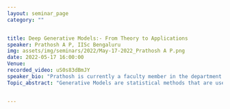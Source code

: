 ```yaml
---
layout: seminar_page
category: ""


title: Deep Generative Models:- From Theory to Applications
speaker: Prathosh A P, IISc Bengaluru
img: assets/img/seminars/2022/May-17-2022_Prathosh A P.png
date: 2022-05-17 16:00:00 
Venue: 
recorded_video: uS0s83dBmJY
speaker_bio: "Prathosh is currently a faculty member in the department of Electrical Communication Engineering at the Indian Institute of Science (IISc), Bangalore. He received his PhD from the same institute in 2015 after which he worked in corporate research labs including Xerox Research India, Philips research, and a start-up in CA, USA. His work in the industry, focussing on healthcare analytics, led to the generation of several IP, comprising 15 (US) patents of which 11 are granted and 6 are commercialized. He joined IIT Delhi in 2017 as an Assistant Professor in the computer technology group of Electrical Engineering where was engaged in research and teaching of the machine and deep learning courses. His current research includes guided deep-representational learning, cross-domain generalization, signal processing, and their applications in healthcare. He has co-founded a startup Cogniable.Tech which builds learning algorithms for behavioural healthcare (first-place winner of the recent AI startup challenge by Govt. of India) and also actively engaged with several corporate industries, start-ups, and medical centres (E.g., AIIMS) in solving interesting technical problems."
Topic_abstract: "Generative Models are statistical methods that are used to generative samples from an unknown distributions. Deep Learning, owing to his ubiquitous nature, has dominated the area of generative models, with models such as Generative Adversarial Networks (GANs), Variational Auto-Encoders (VAEs) and Diffusion based models. In this talk, I shall give a rigorous overview of the general working principles of some of these models and discuss a few possible applications in domains such as healthcare."


---
```


